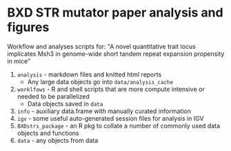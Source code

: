 # BXD STR mutator paper analysis and figures

Workflow and analyses scripts for: "A novel quantitative trait locus implicates Msh3 in genome-wide short tandem repeat expansion propensity in mice"

1. `analysis` - markdown files and knitted html reports
	- Any large data objects go into `data/analysis_cache`
2. `worklfows` - R and shell scripts that are more compute intensive or needed to be parallelized
	- Data objects saved in `data`
3. `info` - auxiliary data.frame with manually curated information
4. `igv` - some useful auto-generated session files for analysis in IGV
5. `BXDstrs_package` - an R pkg to collate a number of commonly used data objects and functions
6. `data` - any objects from data
